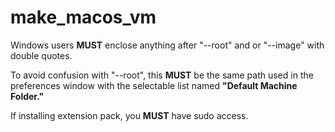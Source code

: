 # make_macos_vm

Windows users <b>MUST</b> enclose anything after "--root" and or "--image" with
double quotes.

To avoid confusion with "--root", this <b>MUST</b> be the same path used in
the preferences window with the selectable list named <b>"Default Machine Folder."</b>

If installing extension pack, you <b>MUST</b> have sudo access.
